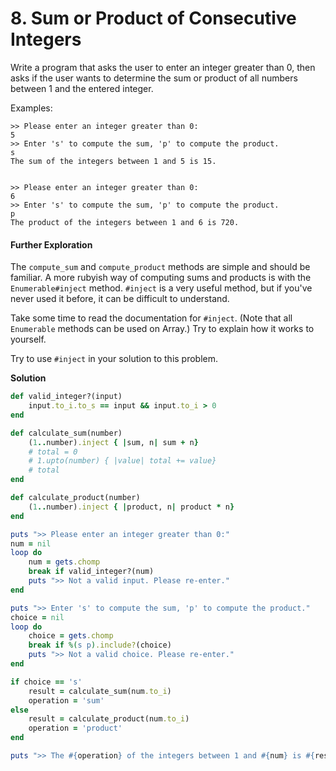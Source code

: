 # 8. Sum or Product of Consecutive Integers

Write a program that asks the user to  enter an integer greater than 0, then asks if the user wants to  determine the sum or product of all numbers between 1 and the entered  integer.

Examples:

```plaintext
>> Please enter an integer greater than 0:
5
>> Enter 's' to compute the sum, 'p' to compute the product.
s
The sum of the integers between 1 and 5 is 15.


>> Please enter an integer greater than 0:
6
>> Enter 's' to compute the sum, 'p' to compute the product.
p
The product of the integers between 1 and 6 is 720.
```

#### Further Exploration

The `compute_sum` and `compute_product` methods are simple and should be familiar. A more rubyish way of computing sums and products is with the `Enumerable#inject` method.  `#inject` is a very useful method, but if you've never used it before, it can be difficult to understand.

Take some time to read the documentation for `#inject`. (Note that all `Enumerable` methods can be used on Array.) Try to explain how it works to yourself.

Try to use `#inject` in your solution to this problem.

**Solution**

```ruby
def valid_integer?(input)
    input.to_i.to_s == input && input.to_i > 0
end

def calculate_sum(number)
    (1..number).inject { |sum, n| sum + n}
    # total = 0
    # 1.upto(number) { |value| total += value}
	# total
end

def calculate_product(number)
    (1..number).inject { |product, n| product * n}
end

puts ">> Please enter an integer greater than 0:"
num = nil
loop do
    num = gets.chomp
    break if valid_integer?(num)
    puts ">> Not a valid input. Please re-enter."
end

puts ">> Enter 's' to compute the sum, 'p' to compute the product."
choice = nil
loop do
    choice = gets.chomp
    break if %(s p).include?(choice)
    puts ">> Not a valid choice. Please re-enter."
end

if choice == 's' 
    result = calculate_sum(num.to_i)
    operation = 'sum'
else
    result = calculate_product(num.to_i)
    operation = 'product'
end

puts ">> The #{operation} of the integers between 1 and #{num} is #{result}"
```

